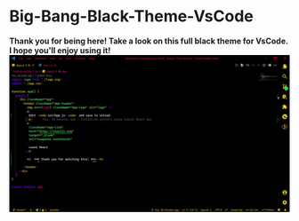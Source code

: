 # Big-Bang-Black-Theme-VsCode

__Thank you for being here! Take a look on this full black theme for VsCode. I hope you'll enjoy using it!__
![home screen](https://github.com/BunghezOvidiu37/Big-Bang-Black-Theme-VsCode/raw/HEAD/pitch.GIF)
